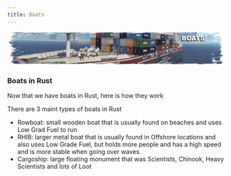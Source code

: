 ```yaml
---
title: Boats
---
```


<p>
  
<center><img src="wiki/images/boats.png"></center>

<p>

<h3>Boats in Rust</h3>
<p>Now that we have boats in Rust, here is how they work</p>
<p>There are 3 maint types of boats in Rust<p>
  <ul>
      <li>Rowboat: small wooden boat that is usually found on beaches and uses Low Grad Fuel to run</li>
      <li>RHIB: larger metal boat that is usually found in Offshore locations and also uses Low Grade Fuel, but holds more people and has a high speed and is more stable when going over waves.</li>
    <li>Cargoship: large floating monument that was Scientists, Chinook, Heavy Scientists and lots of Loot</li>
   </ul>
  
